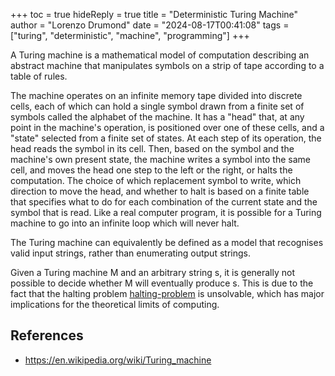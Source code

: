 +++
toc = true
hideReply = true
title = "Deterministic Turing Machine"
author = "Lorenzo Drumond"
date = "2024-08-17T00:41:08"
tags = ["turing",  "deterministic",  "machine",  "programming"]
+++



A Turing machine is a mathematical model of computation describing an abstract machine that manipulates symbols on a strip of tape according to a table of rules.

The machine operates on an infinite memory tape divided into discrete
cells, each of which can hold a single symbol drawn from a finite set of
symbols called the alphabet of the machine. It has a "head" that, at any point
in the machine's operation, is positioned over one of these cells, and a
"state" selected from a finite set of states. At each step of its operation,
the head reads the symbol in its cell. Then, based on the symbol and the
machine's own present state, the machine writes a symbol into the same cell,
and moves the head one step to the left or the right, or halts the
computation. The choice of which replacement symbol to write, which direction
to move the head, and whether to halt is based on a finite table that specifies
what to do for each combination of the current state and the symbol that is
read. Like a real computer program, it is possible for a Turing machine to go
into an infinite loop which will never halt.

The Turing machine can equivalently be defined as a model that recognises valid input strings, rather than enumerating output strings.

Given a Turing machine M and an arbitrary string s, it is generally not possible to decide whether M will eventually produce s. This is due to the fact that the halting problem [halting-problem](/wiki/halting-problem/) is unsolvable, which has major implications for the theoretical limits of computing.

## References

- https://en.wikipedia.org/wiki/Turing_machine
